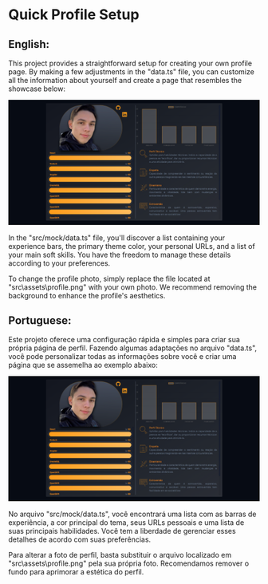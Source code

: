 # Quick Profile Setup
## English:
This project provides a straightforward setup for creating your own profile page. By making a few adjustments in the "data.ts" file, you can customize all the information about yourself and create a page that resembles the showcase below:

![showcase](https://github.com/LeonardoPaiv/profile/blob/main/showcase.png?raw=true)

In the "src/mock/data.ts" file, you'll discover a list containing your experience bars, the primary theme color, your personal URLs, and a list of your main soft skills. You have the freedom to manage these details according to your preferences.

To change the profile photo, simply replace the file located at "src\assets\profile.png" with your own photo. We recommend removing the background to enhance the profile's aesthetics.

## Portuguese:
Este projeto oferece uma configuração rápida e simples para criar sua própria página de perfil. Fazendo algumas adaptações no arquivo "data.ts", você pode personalizar todas as informações sobre você e criar uma página que se assemelha ao exemplo abaixo:

![showcase](https://github.com/LeonardoPaiv/profile/blob/main/showcase.png?raw=true)

No arquivo "src/mock/data.ts", você encontrará uma lista com as barras de experiência, a cor principal do tema, seus URLs pessoais e uma lista de suas principais habilidades. Você tem a liberdade de gerenciar esses detalhes de acordo com suas preferências.

Para alterar a foto de perfil, basta substituir o arquivo localizado em "src\assets\profile.png" pela sua própria foto. Recomendamos remover o fundo para aprimorar a estética do perfil.